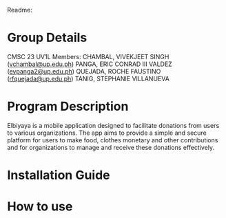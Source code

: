Readme: 
# Group Details
CMSC 23 UV1L
Members:
  CHAMBAL, VIVEKJEET SINGH (vchambal@up.edu.ph)
  PANGA, ERIC CONRAD III VALDEZ (evpanga2@up.edu.ph)
  QUEJADA, ROCHE FAUSTINO (rfquejada@up.edu.ph)
  TANIG, STEPHANIE VILLANUEVA 
# Program Description 
Elbiyaya is a mobile application designed to facilitate donations from users to various organizations. The app aims to provide a simple and secure platform for users to make food, clothes monetary and other contributions and for organizations to manage and receive these donations effectively.
# Installation Guide
# How to use
